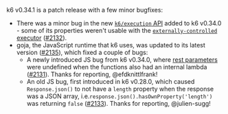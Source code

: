k6 v0.34.1 is a patch release with a few minor bugfixes:

- There was a minor bug in the new [`k6/execution` API](https://k6.io/docs/javascript-api/k6-execution/) added to k6 v0.34.0 - some of its properties weren't usable with the [`externally-controlled` executor](https://k6.io/docs/using-k6/scenarios/executors/externally-controlled/) ([#2132](https://github.com/grafana/k6/pull/2132)).
- goja, the JavaScript runtime that k6 uses, was updated to its latest version ([#2135](https://github.com/grafana/k6/pull/2135)), which fixed a couple of bugs:
  - A newly introduced JS bug from k6 v0.34.0, where [rest parameters](https://developer.mozilla.org/en-US/docs/Web/JavaScript/Reference/Functions/rest_parameters) were undefined when the functions also had an internal lambda ([#2131](https://github.com/grafana/k6/issues/2131)). Thanks for reporting, @efdknittlfrank!
  - An old JS bug, first introduced in k6 v0.28.0, which caused `Response.json()` to not have a `length` property when the response was a JSON array, i.e.`response.json().hasOwnProperty('length')` was returning `false` ([#2133](https://github.com/grafana/k6/issues/2133)). Thanks for reporting, @julien-sugg!
